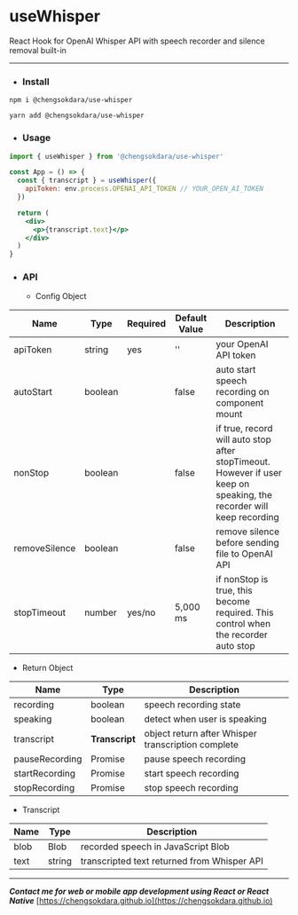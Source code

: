 # useWhisper
React Hook for OpenAI Whisper API with speech recorder and silence removal built-in

---

- ### Install

`npm i @chengsokdara/use-whisper`

`yarn add @chengsokdara/use-whisper`

- ### Usage

```jsx
import { useWhisper } from '@chengsokdara/use-whisper'

const App = () => {
  const { transcript } = useWhisper({
    apiToken: env.process.OPENAI_API_TOKEN // YOUR_OPEN_AI_TOKEN
  })

  return (
    <div>
      <p>{transcript.text}</p>
    </div>
  )
}
```

- ### API

  - Config Object

| Name         | Type        | Required | Default Value | Description |
| ------------ | ----------- | -------- | ------------- | ----------- |
| apiToken     | string      | yes      | ''            | your OpenAI API token |
| autoStart    | boolean     |          | false         | auto start speech recording on component mount |
| nonStop      | boolean     |          | false         | if true, record will auto stop after stopTimeout. However if user keep on speaking, the recorder will keep recording |
| removeSilence| boolean     |          | false         | remove silence before sending file to OpenAI API |
| stopTimeout  | number      | yes/no   | 5,000 ms      | if nonStop is true, this become required. This control when the recorder auto stop |

  - Return Object

| Name | Type | Description |
| ---- | ---- | ----------- |
| recording | boolean | speech recording state |
| speaking | boolean | detect when user is speaking |
| transcript | **Transcript** | object return after Whisper transcription complete |
| pauseRecording | Promise | pause speech recording |
| startRecording | Promise | start speech recording |
| stopRecording | Promise | stop speech recording |

  - Transcript

| Name | Type | Description |
| ---- | ---- | ----------- |
| blob | Blob | recorded speech in JavaScript Blob |
| text | string | transcripted text returned from Whisper API |

---

***Contact me for web or mobile app development using React or React Native***
[https://chengsokdara.github.io](https://chengsokdara.github.io)